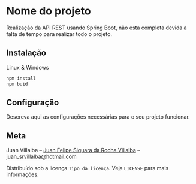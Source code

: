 # Nome do projeto

Realização da API REST usando Spring Boot, não esta completa devida a falta de tempo para realizar todo o projeto.

## Instalação
Linux & Windows

```sh
npm install
npm buid
```
## Configuração
Descreva aqui as configurações necessárias para o seu projeto funcionar.

## Meta
Juan Villalba – [Juan Felipe Siquara da Rocha Villalba](https://www.linkedin.com/in/juan-felipe-siquara-da-rocha-villalba-050510140/) – juan_srvillalba@hotmail.com

Distribuído sob a licença `Tipo da licença`. Veja `LICENSE` para mais informações.